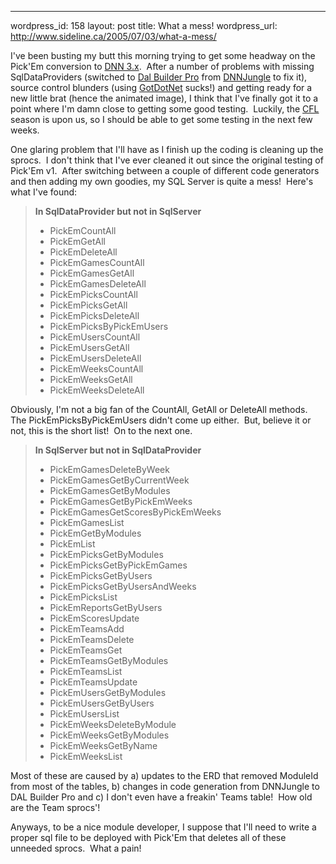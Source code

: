 --- 
wordpress_id: 158
layout: post
title: What a mess!
wordpress_url: http://www.sideline.ca/2005/07/03/what-a-mess/

<p>I've been busting my butt this morning trying to get some headway on the Pick'Em conversion to <a href="http://www.dotnetnuke.com/">DNN 3.x</a>.  After a number of problems with missing SqlDataProviders (switched to <a href="http://www.dotnetnuke.dk/Default.aspx'tabid=224">Dal Builder Pro</a> from <a href="http://dnnjungle.vmasanas.net/Development/Templates/tabid/28/Default.aspx">DNNJungle</a> to fix it), source control blunders (using <a href="http://workspaces.gotdotnet.com/pickem">GotDotNet</a> sucks!) and getting ready for a new little brat (hence the animated image), I think that I've finally got it to a point where I'm damn close to getting some good testing.  Luckily, the <a href="http://www.cfl.ca/">CFL</a> season is upon us, so I should be able to get some testing in the next few weeks.</p>
<p>One glaring problem that I'll have as I finish up the coding is cleaning up the sprocs.  I don't think that I've ever cleaned it out since the original testing of Pick'Em v1.  After switching between a couple of different code generators and then adding my own goodies, my SQL Server is quite a mess!  Here's what I've found:</p>
<blockquote>
<p><strong>In SqlDataProvider but not in SqlServer</strong></p>
<ul>
<li>PickEmCountAll</li>
<li>PickEmGetAll</li>
<li>PickEmDeleteAll</li>
<li>PickEmGamesCountAll</li>
<li>PickEmGamesGetAll</li>
<li>PickEmGamesDeleteAll</li>
<li>PickEmPicksCountAll</li>
<li>PickEmPicksGetAll</li>
<li>PickEmPicksDeleteAll</li>
<li>PickEmPicksByPickEmUsers</li>
<li>PickEmUsersCountAll</li>
<li>PickEmUsersGetAll</li>
<li>PickEmUsersDeleteAll</li>
<li>PickEmWeeksCountAll</li>
<li>PickEmWeeksGetAll</li>
<li>PickEmWeeksDeleteAll</li></ul></blockquote>
<p>Obviously, I'm not a big fan of the CountAll, GetAll or DeleteAll methods.  The PickEmPicksByPickEmUsers didn't come up either.  But, believe it or not, this is the short list!  On to the next one.</p>
<blockquote>
<p><strong>In SqlServer but not in SqlDataProvider</strong></p>
<ul>
<li>PickEmGamesDeleteByWeek</li>
<li>PickEmGamesGetByCurrentWeek</li>
<li>PickEmGamesGetByModules</li>
<li>PickEmGamesGetByPickEmWeeks</li>
<li>PickEmGamesGetScoresByPickEmWeeks</li>
<li>PickEmGamesList</li>
<li>PickEmGetByModules</li>
<li>PickEmList</li>
<li>PickEmPicksGetByModules</li>
<li>PickEmPicksGetByPickEmGames</li>
<li>PickEmPicksGetByUsers</li>
<li>PickEmPicksGetByUsersAndWeeks</li>
<li>PickEmPicksList</li>
<li>PickEmReportsGetByUsers</li>
<li>PickEmScoresUpdate</li>
<li>PickEmTeamsAdd</li>
<li>PickEmTeamsDelete</li>
<li>PickEmTeamsGet</li>
<li>PickEmTeamsGetByModules</li>
<li>PickEmTeamsList</li>
<li>PickEmTeamsUpdate</li>
<li>PickEmUsersGetByModules</li>
<li>PickEmUsersGetByUsers</li>
<li>PickEmUsersList</li>
<li>PickEmWeeksDeleteByModule</li>
<li>PickEmWeeksGetByModules</li>
<li>PickEmWeeksGetByName</li>
<li>PickEmWeeksList</li></ul></blockquote>
<p>Most of these are caused by a) updates to the ERD that removed ModuleId from most of the tables, b) changes in code generation from DNNJungle to DAL Builder Pro and c) I don't even have a freakin' Teams table!  How old are the Team sprocs'! </p>
<p>Anyways, to be a nice module developer, I suppose that I'll need to write a proper sql file to be deployed with Pick'Em that deletes all of these unneeded sprocs.  What a pain!</p>
<p> </p>
